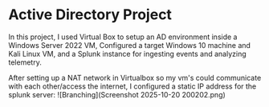 # Active Directory Project

In this project, I used Virtual Box to setup an AD environment inside a Windows Server 2022 VM, Configured a target Windows 10 machine and Kali Linux VM, and a Splunk instance for ingesting events and analyzing telemetry.

After setting up a NAT network in Virtualbox so my vm's could communicate with each other/access the internet, I configured a static IP address for the splunk server:
![Branching](Screenshot 2025-10-20 200202.png)
